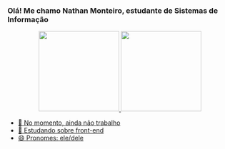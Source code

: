 ### Olá! Me chamo Nathan Monteiro, estudante de Sistemas de Informação

<div align="center">
  <a href="https://github.com/nathanmontt">
  <img height="180em" src="https://github-readme-stats.vercel.app/api?username=nathanmontt&show_icons=true&theme=dark&include_all_commits=true&count_private=true"/>
  <img height="180em" src="https://github-readme-stats.vercel.app/api/top-langs/?username=nathanmontt&layout=compact&langs_count=7&theme=dark"/>
</div>
  
- 🔭 No momento, ainda não trabalho
- 🌱 Estudando sobre front-end
- 😄 Pronomes: ele/dele
